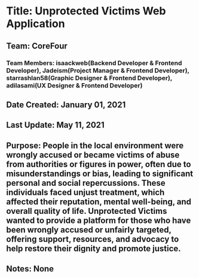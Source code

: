 # Title: Unprotected Victims Web Application  

## Team: CoreFour  

### Team Members: isaackweb(Backend Developer & Frontend Developer), Jadeism(Project Manager & Frontend Developer), starrashlan58(Graphic Designer & Frontend Developer), adilasami(UX Designer & Frontend Developer)

## Date Created: January 01, 2021  

## Last Update: May 11, 2021 

## Purpose: People in the local environment were wrongly accused or became victims of abuse from authorities or figures in power, often due to misunderstandings or bias, leading to significant personal and social repercussions. These individuals faced unjust treatment, which affected their reputation, mental well-being, and overall quality of life. Unprotected Victims wanted to provide a platform for those who have been wrongly accused or unfairly targeted, offering support, resources, and advocacy to help restore their dignity and promote justice. 

## Notes: None  
